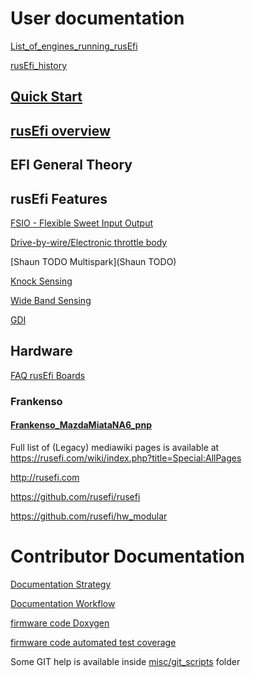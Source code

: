
# User documentation

[List_of_engines_running_rusEfi](List_of_engines_running_rusEfi)

[rusEfi_history](rusEfi_history)


## [Quick Start](HOWTO_quick_start)

## [rusEfi overview](overview)



## EFI General Theory

## rusEfi Features
[FSIO - Flexible Sweet Input Output](FSIO)

[Drive-by-wire/Electronic throttle body](HOWTO_electronic_throttle_body)

[Shaun TODO Multispark](Shaun TODO)

[Knock Sensing](knock_sensing.md)

[Wide Band Sensing](cj125_heating_4_9)

[GDI](GDI_status)

## Hardware

[FAQ rusEfi Boards](Hardware_Boards)

### Frankenso
#### [Frankenso_MazdaMiataNA6_pnp](Frankenso_MazdaMiataNA6_pnp)



Full list of (Legacy) mediawiki pages is available at https://rusefi.com/wiki/index.php?title=Special:AllPages

http://rusefi.com

https://github.com/rusefi/rusefi

https://github.com/rusefi/hw_modular

# Contributor Documentation

[Documentation Strategy](Documentation_Strategy)

[Documentation Workflow](Documentation_Workflow)

[firmware code Doxygen](https://rusefi.com/docs/html)

[firmware code automated test coverage](https://rusefi.com/docs/unit_tests_coverage)

Some GIT help is available inside [misc/git_scripts](https://github.com/rusefi/hw_microRusEfi/tree/master/git_scripts) folder
